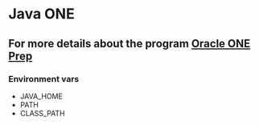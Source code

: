 # Java ONE

## For more details about the program [Oracle ONE Prep](https://github.com/ferthelet/one)

### Environment vars
+ JAVA_HOME
+ PATH
+ CLASS_PATH


